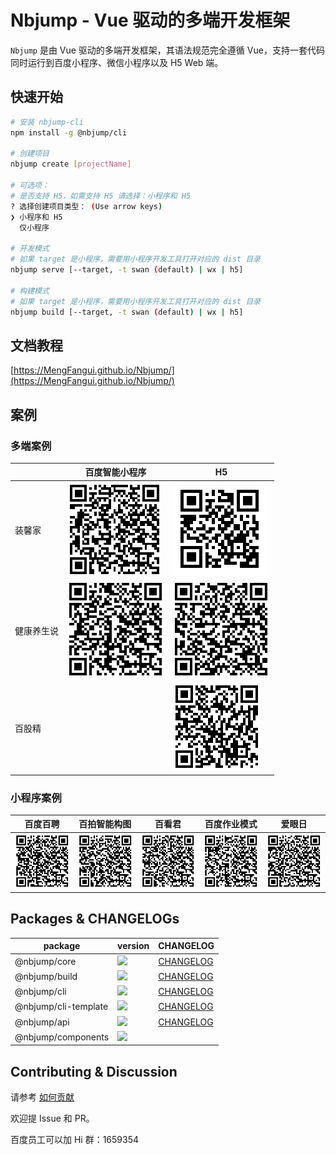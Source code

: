 # Nbjump - Vue 驱动的多端开发框架

`Nbjump` 是由 Vue 驱动的多端开发框架，其语法规范完全遵循 Vue，支持一套代码同时运行到百度小程序、微信小程序以及 H5 Web 端。 

## 快速开始

```bash
# 安装 nbjump-cli
npm install -g @nbjump/cli

# 创建项目
nbjump create [projectName]

# 可选项：
# 是否支持 H5，如需支持 H5 请选择：小程序和 H5
? 选择创建项目类型： (Use arrow keys)
❯ 小程序和 H5
  仅小程序

# 开发模式
# 如果 target 是小程序，需要用小程序开发工具打开对应的 dist 目录
nbjump serve [--target, -t swan (default) | wx | h5]

# 构建模式
# 如果 target 是小程序，需要用小程序开发工具打开对应的 dist 目录
nbjump build [--target, -t swan (default) | wx | h5]

```

## 文档教程
[https://MengFangui.github.io/Nbjump/](https://MengFangui.github.io/Nbjump/)

## 案例

### 多端案例

| | 百度智能小程序 | H5 |
|-|-|-|
| 装馨家 | ![](./docs/assets/qr-jiazhuang.png) | [![](./docs/assets/qr-jiazhuang-h5.png)](https://jia.baidu.com/m#/pages/home/index) |
| 健康养生说 | ![](./docs/assets/qr-yangsheng.png) | [![](./docs/assets/qr-yangsheng-h5.png)](https://sp0.baidu.com/5LMDcjW6BwF3otqbppnN2DJv/health.pae.baidu.com/medauth/healthpage/#/pages/list/index) |
| 百股精 |  | [![](./docs/assets/qr-baigujing-h5.png)](http://finance.pae.baidu.com/selfselect/#/pages/index/index) |


### 小程序案例

| 百度百聘 | 百拍智能构图 | 百看君 | 百度作业模式 | 爱眼日 |
|-|-|-|-|-|
| ![](./docs/assets/qr-baipin.png) | ![](./docs/assets/qr-huabao.png) | ![](./docs/assets/qr-fuli.png) | ![](./docs/assets/qr-zuoye.png) | ![](./docs/assets/qr-aiyan.png) |

## Packages & CHANGELOGs

| package | version | CHANGELOG |
|-|-|-|
| @nbjump/core | [![](https://img.shields.io/npm/v/@nbjump/core.svg)](https://www.npmjs.com/package/@nbjump/core) | [CHANGELOG](https://MengFangui.github.io/Nbjump/CHANGELOGS-0.3/core.html) |
| @nbjump/build | [![](https://img.shields.io/npm/v/@nbjump/build.svg)](https://www.npmjs.com/package/@nbjump/build) | [CHANGELOG](https://MengFangui.github.io/Nbjump/CHANGELOGS-0.3/build.html) |
| @nbjump/cli | [![](https://img.shields.io/npm/v/@nbjump/cli.svg)](https://www.npmjs.com/package/@nbjump/cli) | [CHANGELOG](https://MengFangui.github.io/Nbjump/CHANGELOGS-0.3/cli.html) |
| @nbjump/cli-template | [![](https://img.shields.io/npm/v/@nbjump/cli-template.svg)](https://www.npmjs.com/package/@nbjump/cli-template) | [CHANGELOG](https://MengFangui.github.io/Nbjump/CHANGELOGS-0.3/cli-template.html) |
| @nbjump/api | [![](https://img.shields.io/npm/v/@nbjump/api.svg)](https://www.npmjs.com/package/@nbjump/api) | [CHANGELOG](https://MengFangui.github.io/Nbjump/CHANGELOGS/api.html) |
| @nbjump/components | [![](https://img.shields.io/npm/v/@nbjump/components.svg)](https://www.npmjs.com/package/@nbjump/components) | |

## Contributing & Discussion

请参考 [如何贡献](./CONTRIBUTING.md)

欢迎提 Issue 和 PR。

百度员工可以加 Hi 群：1659354
